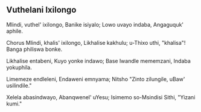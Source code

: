 ## Vuthelani Ixilongo

Mlindi, vuthel' ixilongo, Banike isiyalo;
Lowo uvayo indaba, Angaguquk' aphile.

Chorus
Mlindi, khalis' ixilongo, Likhalise kakhulu;
u-Thixo uthi, "khalisa"! Banga philiswa bonke.

Likhalise entabeni, Kuyo yonke indawo;
Base lwandle mememzani, Indaba yokuphila.

Limemeze endleleni, Endaweni emnyama;
Nitsho "Zinto zilungile, uBaw' usilindile."

Xelela abasindwayo, Abanqwenel' uYesu;
Isimemo so-Msindisi Sithi, "Yizani kumi."
